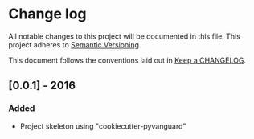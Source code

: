 # Change log
All notable changes to this project will be documented in this file.
This project adheres to [Semantic Versioning](http://semver.org/).

This document follows the conventions laid out in [Keep a CHANGELOG][keep].

## [0.0.1] - 2016
### Added
* Project skeleton using "cookiecutter-pyvanguard"


[keep]: http://keepachangelog.com/
